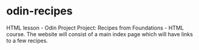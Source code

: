 # odin-recipes
HTML lesson - Odin Project
Project: Recipes from Foundations - HTML course.
The website will consist of a main index page which will have links to a few recipes.
